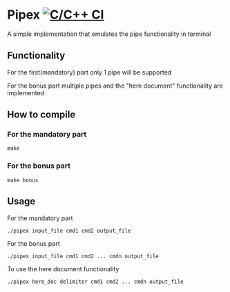 # Pipex [![C/C++ CI](https://github.com/EnriqueSLeeK/Pipex/actions/workflows/build.yml/badge.svg)](https://github.com/EnriqueSLeeK/Pipex/actions/workflows/build.yml)

A simple implementation that emulates the pipe functionality in terminal

## Functionality

For the first(mandatory) part only 1 pipe will be supported

For the bonus part multiple pipes and the "here document" functionality are implemented

## How to compile

### For the mandatory part
```
make
```

### For the bonus part
```
make bonus
```

## Usage
For the mandatory part
```
./pipex input_file cmd1 cmd2 output_file
```

For the bonus part
```
./pipex input_file cmd1 cmd2 ... cmdn output_file
```

To use the here document functionality
```
./pipex here_doc delimiter cmd1 cmd2 ... cmdn output_file
```
